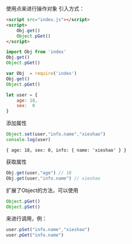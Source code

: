 使用点来进行操作对象
引入方式：

```html
<script src="index.js"></script>
<script>
    Obj.get()
    Object.pGet()
</script>
```

```javascript
import Obj from 'index'
Obj.get()
Object.pGet()
```

```javascript
var Obj  = require('index')
Obj.get()
Object.pGet()
```

```javascript
let user = {
    age: 18,
    sex:  0
}
```
添加属性
```javascript
Object.set(user,"info.name","xieshao")
console.log(user)
```
`{ age: 18, sex: 0, info: { name: 'xieshao' } }`

获取属性
```javascript
Obj.get(user,"age") // 18
Obj.get(user,"info.name") // xieshao
```
扩展了Object的方法，可以使用
```javascript
Object.pGet()
Object.pSet()
```
来进行调用，例：
```javascript
user.pSet("info.name","xieshao")
user.pGet("info.name")
```